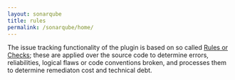 ```yaml
---
layout: sonarqube
title: rules
permalink: /sonarqube/home/
---
```


The issue tracking functionality of the plugin is based on so called [Rules or Checks](http://docs.sonarqube.org/display/SONAR/Rules); these are applied over the source code to determine errors, reliabilities, logical flaws or code conventions broken, and processes them to determine remediaton cost and technical debt.
